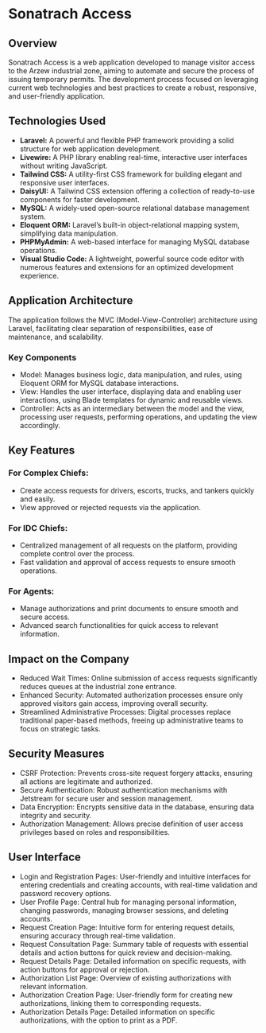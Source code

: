 <h1>Sonatrach Access</h1>

## Overview

Sonatrach Access is a web application developed to manage visitor access to the Arzew industrial zone, aiming to automate and secure the process of issuing temporary permits. The development process focused on leveraging current web technologies and best practices to create a robust, responsive, and user-friendly application.

## Technologies Used

<ul>
    <li><b>Laravel:</b> A powerful and flexible PHP framework providing a solid structure for web application development.</li>
    <li><b>Livewire:</b> A PHP library enabling real-time, interactive user interfaces without writing JavaScript.</li>
    <li><b>Tailwind CSS:</b> A utility-first CSS framework for building elegant and responsive user interfaces.</li>
    <li><b>DaisyUI:</b> A Tailwind CSS extension offering a collection of ready-to-use components for faster development.</li>
    <li><b>MySQL:</b> A widely-used open-source relational database management system.</li>
    <li><b>Eloquent ORM:</b> Laravel’s built-in object-relational mapping system, simplifying data manipulation.</li>
    <li><b>PHPMyAdmin:</b> A web-based interface for managing MySQL database operations.</li>
    <li><b>Visual Studio Code:</b> A lightweight, powerful source code editor with numerous features and extensions for an optimized development experience.</li>
</ul>

## Application Architecture

The application follows the MVC (Model-View-Controller) architecture using Laravel, facilitating clear separation of responsibilities, ease of maintenance, and scalability.

### Key Components

- Model: Manages business logic, data manipulation, and rules, using Eloquent ORM for MySQL database interactions.
- View: Handles the user interface, displaying data and enabling user interactions, using Blade templates for dynamic and reusable views.
- Controller: Acts as an intermediary between the model and the view, processing user requests, performing operations, and updating the view accordingly.

## Key Features

### For Complex Chiefs:

- Create access requests for drivers, escorts, trucks, and tankers quickly and easily.
- View approved or rejected requests via the application.

### For IDC Chiefs:

- Centralized management of all requests on the platform, providing complete control over the process.
- Fast validation and approval of access requests to ensure smooth operations.

### For Agents:

- Manage authorizations and print documents to ensure smooth and secure access.
- Advanced search functionalities for quick access to relevant information.

## Impact on the Company

- Reduced Wait Times: Online submission of access requests significantly reduces queues at the industrial zone entrance.
- Enhanced Security: Automated authorization processes ensure only approved visitors gain access, improving overall security.
- Streamlined Administrative Processes: Digital processes replace traditional paper-based methods, freeing up administrative teams to focus on strategic tasks.

## Security Measures

- CSRF Protection: Prevents cross-site request forgery attacks, ensuring all actions are legitimate and authorized.
- Secure Authentication: Robust authentication mechanisms with Jetstream for secure user and session management.
- Data Encryption: Encrypts sensitive data in the database, ensuring data integrity and security.
- Authorization Management: Allows precise definition of user access privileges based on roles and responsibilities.

## User Interface

- Login and Registration Pages: User-friendly and intuitive interfaces for entering credentials and creating accounts, with real-time validation and password recovery options.
- User Profile Page: Central hub for managing personal information, changing passwords, managing browser sessions, and deleting accounts.
- Request Creation Page: Intuitive form for entering request details, ensuring accuracy through real-time validation.
- Request Consultation Page: Summary table of requests with essential details and action buttons for quick review and decision-making.
- Request Details Page: Detailed information on specific requests, with action buttons for approval or rejection.
- Authorization List Page: Overview of existing authorizations with relevant information.
- Authorization Creation Page: User-friendly form for creating new authorizations, linking them to corresponding requests.
- Authorization Details Page: Detailed information on specific authorizations, with the option to print as a PDF.
